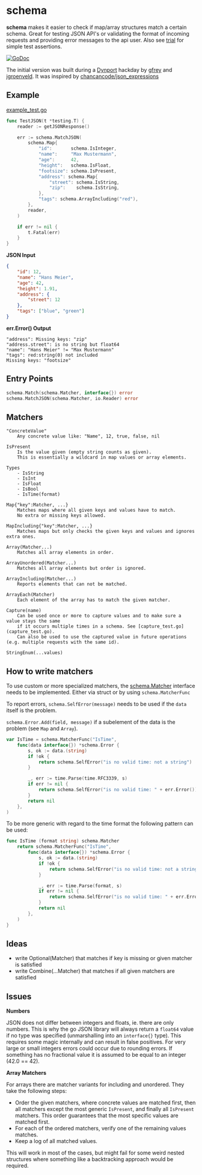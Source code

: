 # schema

**schema** makes it easier to check if map/array structures match a certain schema. Great for testing JSON API's or validating the format of incoming requests and providing error messages to the api user.  Also see [trial](https://github.com/jgroeneveld/trial) for simple test assertions.

[![GoDoc](https://godoc.org/github.com/jgroeneveld/schema?status.svg)](https://godoc.org/github.com/jgroeneveld/schema)

The initial version was built during a [Dynport](https://github.com/dynport) hackday by [gfrey](https://github.com/gfrey) and [jgroenveld](https://github.com/jgroeneveld). It was inspired by [chancancode/json_expressions](https://github.com/chancancode/json_expressions)

## Example

[example_test.go](example_test.go)
```go
func TestJSON(t *testing.T) {
    reader := getJSONResponse()

    err := schema.MatchJSON(
        schema.Map{
            "id":       schema.IsInteger,
            "name":     "Max Mustermann",
            "age":      42,
            "height":   schema.IsFloat,
            "footsize": schema.IsPresent,
            "address": schema.Map{
                "street": schema.IsString,
                "zip":    schema.IsString,
            },
            "tags": schema.ArrayIncluding("red"),
        },
        reader,
    )

    if err != nil {
        t.Fatal(err)
    }
}
```

**JSON Input**

```json
{
    "id": 12,
    "name": "Hans Meier",
    "age": 42,
    "height": 1.91,
    "address": {
        "street": 12
    },
    "tags": ["blue", "green"]
}
```
    
**err.Error() Output**

```
"address": Missing keys: "zip"
"address.street": is no string but float64
"name": "Hans Meier" != "Max Mustermann"
"tags": red:string(0) not included
Missing keys: "footsize"
```

## Entry Points

```go
schema.Match(schema.Matcher, interface{}) error
schema.MatchJSON(schema.Matcher, io.Reader) error
```


## Matchers

    "ConcreteValue"
        Any concrete value like: "Name", 12, true, false, nil

    IsPresent
        Is the value given (empty string counts as given).
        This is essentially a wildcard in map values or array elements.

    Types
        - IsString
        - IsInt
        - IsFloat
        - IsBool
        - IsTime(format)

    Map{"key":Matcher, ...}
        Matches maps where all given keys and values have to match. 
        No extra or missing keys allowed.

    MapIncluding{"key":Matcher, ...}
        Matches maps but only checks the given keys and values and ignores extra ones.

    Array(Matcher...)
        Matches all array elements in order.

    ArrayUnordered(Matcher...)
        Matches all array elements but order is ignored.

    ArrayIncluding(Matcher...)
        Reports elements that can not be matched.

    ArrayEach(Matcher)
        Each element of the array has to match the given matcher.
        
    Capture(name)
        Can be used once or more to capture values and to make sure a value stays the same 
        if it occurs multiple times in a schema. See [capture_test.go](capture_test.go).
        Can also be used to use the captured value in future operations (e.g. multiple requests with the same id).
        
    StringEnum(...values)

## How to write matchers

To use custom or more specialized matchers, the [schema.Matcher](schema.go#L12) interface needs to be implemented.
Either via struct or by using `schema.MatcherFunc`

To report errors, `schema.SelfError(message)` needs to be used if the `data` itself is the problem.

`schema.Error.Add(field, message)` if a subelement of the data is the problem (see `Map` and `Array`).
```go
var IsTime = schema.MatcherFunc("IsTime",
    func(data interface{}) *schema.Error {
        s, ok := data.(string)
        if !ok {
            return schema.SelfError("is no valid time: not a string")
        }

        _, err := time.Parse(time.RFC3339, s)
        if err != nil {
            return schema.SelfError("is no valid time: " + err.Error())
        }
        return nil
    },
)
```

To be more generic with regard to the time format the following pattern can be used:

```go
func IsTime (format string) schema.Matcher
	return schema.MatcherFunc("IsTime",
		func(data interface{}) *schema.Error {
			s, ok := data.(string)
			if !ok {
				return schema.SelfError("is no valid time: not a string")
			}

			_, err := time.Parse(format, s)
			if err != nil {
				return schema.SelfError("is no valid time: " + err.Error())
			}
			return nil
		},
	)
}
```

## Ideas

- write Optional(Matcher) that matches if key is missing or given matcher is satisfied
- write Combine(...Matcher) that matches if all given matchers are satisfied


    
## Issues

**Numbers**

JSON does not differ between integers and floats, ie. there are only numbers. This is why the go JSON library will always return a `float64` value if no type was specified (unmarshalling into an `interface{}` type). This requires some magic internally and can result in false positives. For very large or small integers errors could occur due to rounding errors. If something has no fractional value it is assumed to be equal to an integer (42.0 == 42).


**Array Matchers**

For arrays there are matcher variants for including and unordered. They take the following steps:

* Order the given matchers, where concrete values are matched first, then all matchers except the most generic `IsPresent`, and finally all `IsPresent` matchers. This order guarantees that the most specific values are matched first.
* For each of the ordered matchers, verify one of the remaining values matches.
* Keep a log of all matched values.

This will work in most of the cases, but might fail for some weird nested structures where something like a backtracking approach would be required. 
